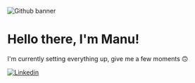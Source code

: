 ![Github banner](https://github.com/user-attachments/assets/dfdfc5fe-1529-471c-a1d1-0f89510e6b44)

# Hello there, I'm Manu!

I'm currently setting everything up, give me a few moments 🙃

[![Linkedin](https://github.com/user-attachments/assets/c5982112-4047-43f6-845a-6932ba607650)](https://linkedin.com/in/egeldreich)


<!--
**EGeldreich/Egeldreich** is a ✨ _special_ ✨ repository because its `README.md` (this file) appears on your GitHub profile.

Here are some ideas to get you started:

- 🔭 I’m currently working on ...
- 🌱 I’m currently learning ...
- 👯 I’m looking to collaborate on ...
- 🤔 I’m looking for help with ...
- 💬 Ask me about ...
- 📫 How to reach me: ...
- 😄 Pronouns: ...
- ⚡ Fun fact: ...
-->
